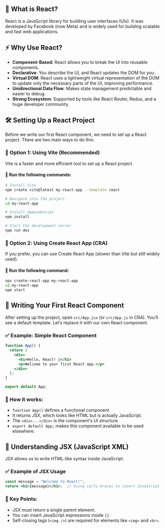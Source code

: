 ## 📌 What is React?
React is a JavaScript library for building user interfaces (UIs). It was developed by Facebook (now Meta) and is widely used for building scalable and fast web applications.

## ⚡ Why Use React?
- **Component-Based**: React allows you to break the UI into reusable components.
- **Declarative**: You describe the UI, and React updates the DOM for you.
- **Virtual DOM**: React uses a lightweight virtual representation of the DOM to update only the necessary parts of the UI, improving performance.
- **Unidirectional Data Flow**: Makes state management predictable and easier to debug.
- **Strong Ecosystem**: Supported by tools like React Router, Redux, and a huge developer community.

## 🛠️ Setting Up a React Project
Before we write our first React component, we need to set up a React project. There are two main ways to do this:

### 🔹 Option 1: Using Vite (Recommended)
Vite is a faster and more efficient tool to set up a React project.

#### 📌 Run the following commands:

```bash
# Install Vite
npm create vite@latest my-react-app --template react

# Navigate into the project
cd my-react-app

# Install dependencies
npm install

# Start the development server
npm run dev
```

### 🔹 Option 2: Using Create React App (CRA)
If you prefer, you can use Create React App (slower than Vite but still widely used).

#### 📌 Run the following command:

```bash
npx create-react-app my-react-app
cd my-react-app
npm start
```

## 📝 Writing Your First React Component
After setting up the project, open `src/App.jsx` (or `src/App.js` in CRA). You'll see a default template. Let’s replace it with our own React component.

### ✅ Example: Simple React Component

```jsx
function App() {
  return (
    <div>
      <h1>Hello, React! 🎉</h1>
      <p>Welcome to your first React app.</p>
    </div>
  );
}

export default App;
```

### 📌 How it works:
- `function App()` defines a functional component.
- It returns JSX, which looks like HTML but is actually JavaScript.
- The `<div>...</div>` is the component's UI structure.
- `export default App;` makes this component available to be used elsewhere.

## 📌 Understanding JSX (JavaScript XML)
JSX allows us to write HTML-like syntax inside JavaScript.

### ✅ Example of JSX Usage

```jsx
const message = "Welcome to React!";
return <h1>{message}</h1>;  // Using curly braces to insert JavaScript
```

### 📌 Key Points:
- JSX must return a single parent element.
- You can insert JavaScript expressions inside `{}`.
- Self-closing tags (`<img />`) are required for elements like `<img>` and `<br>`.
